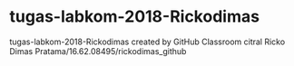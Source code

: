 # tugas-labkom-2018-Rickodimas
tugas-labkom-2018-Rickodimas created by GitHub Classroom
citral
Ricko Dimas Pratama/16.62.08495/rickodimas_github
